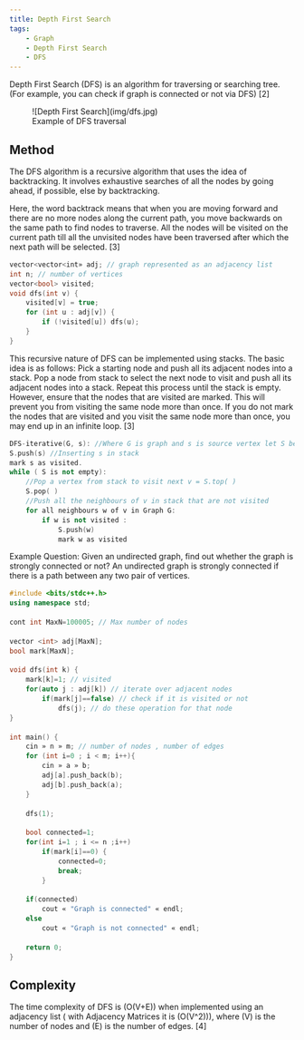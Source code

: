```yaml
---
title: Depth First Search
tags:
    - Graph
    - Depth First Search
    - DFS
---
```


Depth First Search (DFS) is an algorithm for traversing or searching tree. (For example, you can check if graph is connected or not via DFS) [2]

<figure markdown="span">
![Depth First Search](img/dfs.jpg)
<figcaption>Example of DFS traversal</figcaption>
</figure>

## Method

The DFS algorithm is a recursive algorithm that uses the idea of backtracking. It involves exhaustive searches of all the nodes by going ahead, if possible, else by backtracking.

Here, the word backtrack means that when you are moving forward and there are no more nodes along the current path, you move backwards on the same path to find nodes to traverse. All the nodes will be visited on the current path till all the unvisited nodes have been traversed after which the next path will be selected. [3]

```cpp
vector<vector<int» adj; // graph represented as an adjacency list
int n; // number of vertices
vector<bool> visited;
void dfs(int v) {
    visited[v] = true;
    for (int u : adj[v]) {
        if (!visited[u]) dfs(u);
    }
}
```

This recursive nature of DFS can be implemented using stacks. The basic idea is as follows: Pick a starting node and push all its adjacent nodes into a stack. Pop a node from stack to select the next node to visit and push all its adjacent nodes into a stack. Repeat this process until the stack is empty. However, ensure that the nodes that are visited are marked. This will prevent you from visiting the same node more than once. If you do not mark the nodes that are visited and you visit the same node more than once, you may end up in an infinite loop. [3]

```cpp
DFS-iterative(G, s): //Where G is graph and s is source vertex let S be stack
S.push(s) //Inserting s in stack
mark s as visited.
while ( S is not empty):
    //Pop a vertex from stack to visit next v = S.top( )
    S.pop( )
    //Push all the neighbours of v in stack that are not visited
    for all neighbours w of v in Graph G:
        if w is not visited :
            S.push(w)
            mark w as visited
```

Example Question: Given an undirected graph, find out whether the graph is strongly connected or not? An undirected graph is strongly connected if there is a path between any two pair of vertices.


```cpp
#include <bits/stdc++.h>
using namespace std;

cont int MaxN=100005; // Max number of nodes

vector <int> adj[MaxN];
bool mark[MaxN];

void dfs(int k) {
    mark[k]=1; // visited
    for(auto j : adj[k]) // iterate over adjacent nodes
        if(mark[j]==false) // check if it is visited or not
            dfs(j); // do these operation for that node
}

int main() {
    cin » n » m; // number of nodes , number of edges
    for (int i=0 ; i < m; i++){
        cin » a » b;
        adj[a].push_back(b);
        adj[b].push_back(a);
    }
    
    dfs(1);

    bool connected=1;
    for(int i=1 ; i <= n ;i++)
        if(mark[i]==0) {
            connected=0;
            break;
        }

    if(connected)
        cout « "Graph is connected" « endl;
    else
        cout « "Graph is not connected" « endl;

    return 0;
}
```

## Complexity

The time complexity of DFS is \(O(V+E)\) when implemented using an adjacency list ( with Adjacency Matrices it is \(O(V^2)\)), where \(V\) is the number of nodes and \(E\) is the number of edges. [4]
